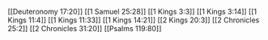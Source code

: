 [[Deuteronomy 17:20]]
[[1 Samuel 25:28]]
[[1 Kings 3:3]]
[[1 Kings 3:14]]
[[1 Kings 11:4]]
[[1 Kings 11:33]]
[[1 Kings 14:21]]
[[2 Kings 20:3]]
[[2 Chronicles 25:2]]
[[2 Chronicles 31:20]]
[[Psalms 119:80]]
